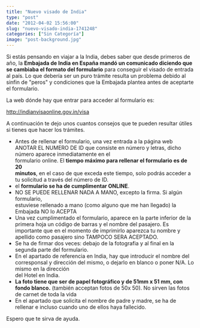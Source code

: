 ```yaml
---
title: "Nuevo visado de India"
type: "post"
date: "2012-04-02 15:56:00"
slug: "nuevo-visado-india-1741248"
categories: ["Sin Categoría"]
image: "post-background.jpg"
---
```


 Si estás pensando en viajar a la India, debes saber que desde primeros de año, la **Embajada de India en España mandó un comunicado diciendo que se cambiaba el formato del formulario** para conseguir el visado de entrada al país. Lo que debería ser un puro trámite resulta un problema debido al sinfin de "peros" y condiciones que la Embajada plantea antes de aceptarte el formulario.

 La web dónde hay que entrar para acceder al formulario es:

 <http://indianvisaonline.gov.in/visa>

 A continuación te dejo unos cuantos consejos que te pueden resultar útiles si tienes que hacer los trámites.

- Antes de rellenar el formulario, una vez entrada a la página web ANOTAR EL NUMERO DE ID que consiste en número y letras, dicho número aparece inmediatamente en el  
     formulario online. El **tiempo máximo para rellenar el formulario es de 20**  
     **minutos**, en el caso de que exceda este tiempo, solo podrás acceder a tu solicitud a través del número de ID.
- el **formulario se ha de cumplimentar ONLINE**.
- NO SE PUEDE RELLENAR NADA A MANO, excepto la firma. Si algún formulario,  
     estuviese rellenado a mano (como alguno que me han llegado) la Embajada NO lo ACEPTA
- Una vez cumplimentado el formulario, aparece en la parte inferior de la primera hoja un código de barras y el nombre del pasajero. Es importante que en el momento de imprimirlo aparezca tu nombre y apellido como pasajero sino TAMPOCO SERA ACEPTADO.
- Se ha de firmar dos veces: debajo de la fotografia y al final en la segunda parte del formulario.
- En el apartado de referencia en India, hay que introducir el nombre del corresponsal y dirección del mismo, o dejarlo en blanco o poner N/A. Lo mismo en la dirección  
     del Hotel en India.
- **La foto tiene que ser de papel fotográfico y de 51mm x 51 mm, con fondo blanco.** (también acceptan fotos de 50x 50). No sirven las fotos de carnet de toda la vida
- En el apartado que solicita el nombre de padre y madre, se ha de rellenar e incluso cuando uno de ellos haya fallecido.

 Espero que te sirva de ayuda.